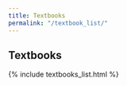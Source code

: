 ```yaml
---
title: Textbooks
permalink: "/textbook_list/"
---
```


## Textbooks

{% include textbooks_list.html %}



